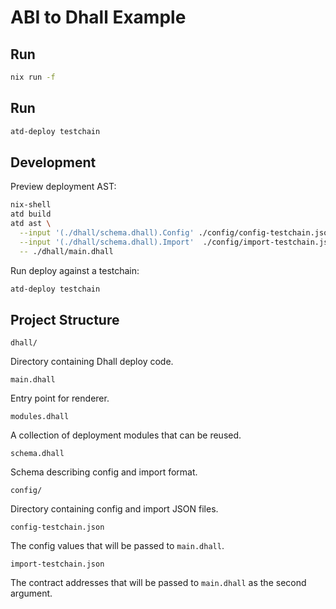 # ABI to Dhall Example

## Run

```sh
nix run -f 
```

## Run

```sh
atd-deploy testchain
```

## Development

Preview deployment AST:

```sh
nix-shell
atd build
atd ast \
  --input '(./dhall/schema.dhall).Config' ./config/config-testchain.json \
  --input '(./dhall/schema.dhall).Import'  ./config/import-testchain.json \
  -- ./dhall/main.dhall
```

Run deploy against a testchain:

```sh
atd-deploy testchain
```

## Project Structure

`dhall/`

Directory containing Dhall deploy code.

`main.dhall`

Entry point for renderer.

`modules.dhall`

A collection of deployment modules that can be reused.

`schema.dhall`

Schema describing config and import format.

`config/`

Directory containing config and import JSON files.

`config-testchain.json`

The config values that will be passed to `main.dhall`.

`import-testchain.json`

The contract addresses that will be passed to `main.dhall` as the second
argument.

